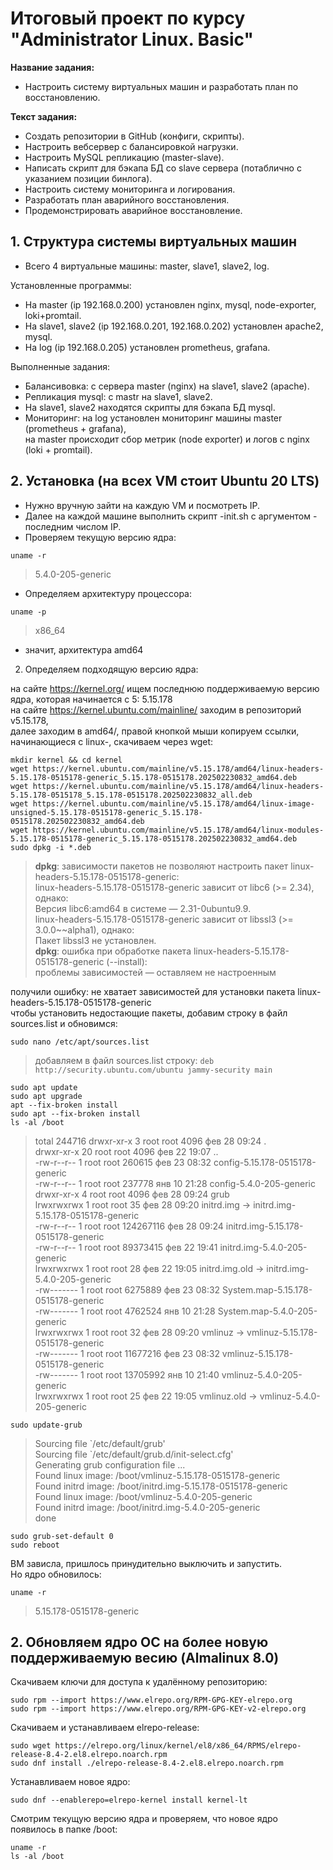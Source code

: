 # Итоговый проект по курсу "Administrator Linux. Basic"

**Название задания:** 

  - Настроить систему виртуальных машин и разработать план по восстановлению. 

**Текст задания:** 

  - Создать репозитории в GitHub (конфиги, скрипты). 
  - Настроить вебсервер с балансировкой нагрузки.
  - Настроить MySQL репликацию (master-slave). 
  - Написать скрипт для бэкапа БД со slave сервера (потаблично с указанием позиции бинлога).
  - Настроить систему мониторинга и логирования.
  - Разработать план аварийного восстановления.
  - Продемонстрировать аварийное восстановление.

## 1. Структура системы виртуальных машин

  - Всего 4 виртуальные машины: master, slave1, slave2, log.

  Установленные программы:
  
  - На master (ip 192.168.0.200) установлен nginx, mysql, node-exporter, loki+promtail.  
  - На slave1, slave2 (ip 192.168.0.201, 192.168.0.202) установлен apache2, mysql.  
  - На log (ip 192.168.0.205) установлен prometheus, grafana.  
	
  Выполненные задания:
  
  - Балансивовка: с сервера master (nginx) на slave1, slave2 (apache).  
  - Репликация mysql: с mastr на slave1, slave2.
  - На slave1, slave2 находятся скрипты для бэкапа БД mysql.  
  - Мониторинг: на log установлен мониторинг машины master (prometheus + grafana), \
    на master происходит сбор метрик (node exporter) и логов с nginx (loki + promtail).  	

## 2. Установка (на всех VM стоит Ubuntu 20 LTS)

  - Нужно вручную зайти на каждую VM и посмотреть IP.
  - Далее на каждой машине выполнить скрипт <name>-init.sh с аргументом - последним числом IP.
 - Проверяем текущую версию ядра: 
 
`uname -r` 

>5.4.0-205-generic

 - Определяем архитектуру процессора:

`uname -p` 

>x86_64

 - значит, архитектура amd64

2.  Определяем подходящую версию ядра:

на сайте https://kernel.org/ ищем последнюю поддерживаемую версию ядра, которая начинается с 5: 5.15.178 \
на сайте https://kernel.ubuntu.com/mainline/ заходим в репозиторий v5.15.178, \
далее заходим в amd64/, правой кнопкой мыши копируем ссылки, начинающиеся с linux-, скачиваем через wget: 

```
mkdir kernel && cd kernel    
wget https://kernel.ubuntu.com/mainline/v5.15.178/amd64/linux-headers-5.15.178-0515178-generic_5.15.178-0515178.202502230832_amd64.deb
wget https://kernel.ubuntu.com/mainline/v5.15.178/amd64/linux-headers-5.15.178-0515178_5.15.178-0515178.202502230832_all.deb
wget https://kernel.ubuntu.com/mainline/v5.15.178/amd64/linux-image-unsigned-5.15.178-0515178-generic_5.15.178-0515178.202502230832_amd64.deb
wget https://kernel.ubuntu.com/mainline/v5.15.178/amd64/linux-modules-5.15.178-0515178-generic_5.15.178-0515178.202502230832_amd64.deb
sudo dpkg -i *.deb
```
>**dpkg**: зависимости пакетов не позволяют настроить пакет linux-headers-5.15.178-0515178-generic: \
>linux-headers-5.15.178-0515178-generic зависит от libc6 (>= 2.34), однако: \
> Версия libc6:amd64 в системе — 2.31-0ubuntu9.9. \
> linux-headers-5.15.178-0515178-generic зависит от libssl3 (>= 3.0.0~~alpha1), однако: \
> Пакет libssl3 не установлен. \
> **dpkg**: ошибка при обработке пакета linux-headers-5.15.178-0515178-generic (--install): \
> проблемы зависимостей — оставляем не настроенным 

получили ошибку: не хватает зависимостей для установки пакета linux-headers-5.15.178-0515178-generic \
чтобы установить недостающие пакеты, добавим строку в файл sources.list и обновимся:

`sudo nano /etc/apt/sources.list`

> добавляем в файл sources.list строку: ```deb http://security.ubuntu.com/ubuntu jammy-security main``` 

```
sudo apt update
sudo apt upgrade 
apt --fix-broken install 
sudo apt --fix-broken install 
ls -al /boot 
```

> total 244716
> drwxr-xr-x  3 root root      4096 фев 28 09:24 . \
> drwxr-xr-x 20 root root      4096 фев 22 19:07 .. \
> -rw-r--r--  1 root root    260615 фев 23 08:32 config-5.15.178-0515178-generic \
> -rw-r--r--  1 root root    237778 янв 10 21:28 config-5.4.0-205-generic \
> drwxr-xr-x  4 root root      4096 фев 28 09:24 grub \
> lrwxrwxrwx  1 root root        35 фев 28 09:20 initrd.img -> initrd.img-5.15.178-0515178-generic \
> -rw-r--r--  1 root root 124267116 фев 28 09:24 initrd.img-5.15.178-0515178-generic \
> -rw-r--r--  1 root root  89373415 фев 22 19:41 initrd.img-5.4.0-205-generic \
> lrwxrwxrwx  1 root root        28 фев 22 19:05 initrd.img.old -> initrd.img-5.4.0-205-generic \
> -rw-------  1 root root   6275889 фев 23 08:32 System.map-5.15.178-0515178-generic \
> -rw-------  1 root root   4762524 янв 10 21:28 System.map-5.4.0-205-generic \
> lrwxrwxrwx  1 root root        32 фев 28 09:20 vmlinuz -> vmlinuz-5.15.178-0515178-generic \
> -rw-------  1 root root  11677216 фев 23 08:32 vmlinuz-5.15.178-0515178-generic \
> -rw-------  1 root root  13705992 янв 10 21:40 vmlinuz-5.4.0-205-generic \
> lrwxrwxrwx  1 root root        25 фев 22 19:05 vmlinuz.old -> vmlinuz-5.4.0-205-generic

`sudo update-grub`

> Sourcing file \`/etc/default/grub\' \
> Sourcing file \`/etc/default/grub.d/init-select.cfg\' \
> Generating grub configuration file ... \
> Found linux image: /boot/vmlinuz-5.15.178-0515178-generic \
> Found initrd image: /boot/initrd.img-5.15.178-0515178-generic \
> Found linux image: /boot/vmlinuz-5.4.0-205-generic \
> Found initrd image: /boot/initrd.img-5.4.0-205-generic \
> done

`sudo grub-set-default 0`   
`sudo reboot`

ВМ зависла, пришлось принудительно выключить и запустить. \
Но ядро обновилось:

`uname -r`

> 5.15.178-0515178-generic

## 2. Обновляем ядро OC на более новую поддерживаемую весию (Almalinux 8.0)

Скачиваем ключи для доступа к удалённому репозиторию:

```
sudo rpm --import https://www.elrepo.org/RPM-GPG-KEY-elrepo.org
sudo rpm --import https://www.elrepo.org/RPM-GPG-KEY-v2-elrepo.org
```

Скачиваем и устанавливаем elrepo-release:

```
sudo wget https://elrepo.org/linux/kernel/el8/x86_64/RPMS/elrepo-release-8.4-2.el8.elrepo.noarch.rpm
sudo dnf install ./elrepo-release-8.4-2.el8.elrepo.noarch.rpm
```

Устанавливаем новое ядро:

`sudo dnf --enablerepo=elrepo-kernel install kernel-lt`

Смотрим текущую версию ядра и проверяем, что новое ядро появилось в папке /boot:

```
uname -r
ls -al /boot
```

